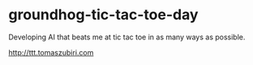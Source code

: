 # groundhog-tic-tac-toe-day
Developing AI that beats me at tic tac toe in as many ways as possible.

http://ttt.tomaszubiri.com
